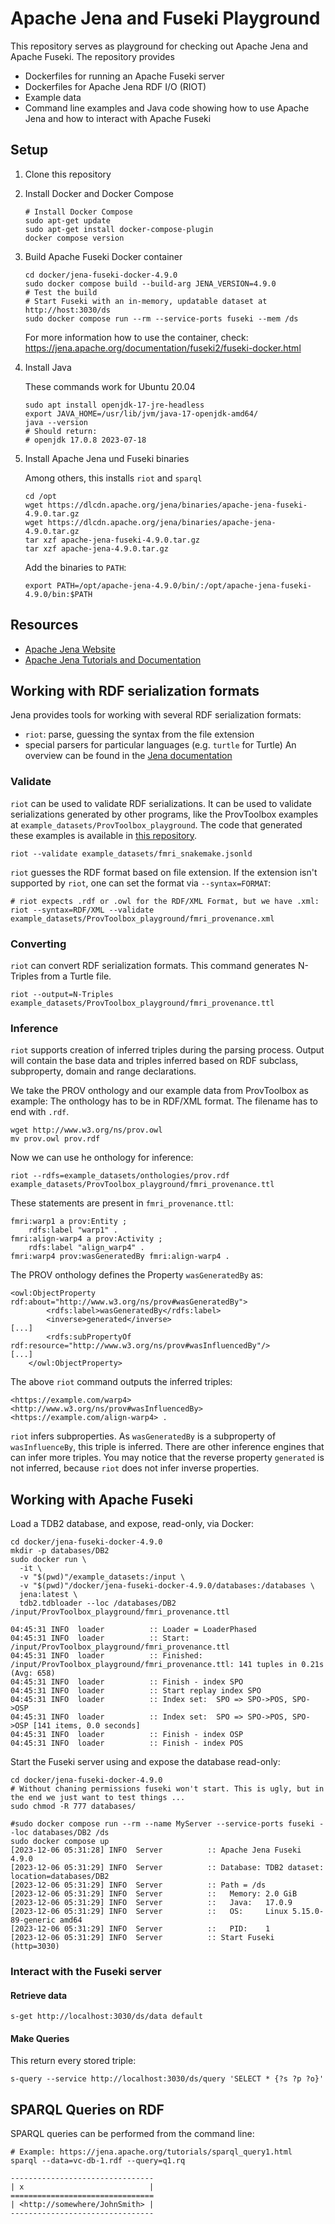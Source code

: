 # Apache Jena and Fuseki Playground

This repository serves as playground for checking out Apache Jena and Apache Fuseki.
The repository provides

* Dockerfiles for running an Apache Fuseki server
* Dockerfiles for Apache Jena RDF I/O (RIOT)
* Example data
* Command line examples and Java code showing how to use Apache Jena and how to interact with Apache Fuseki

## Setup

1. Clone this repository

2. Install Docker and Docker Compose

    ```
    # Install Docker Compose
    sudo apt-get update
    sudo apt-get install docker-compose-plugin
    docker compose version
    ```

3. Build Apache Fuseki Docker container

    ```
    cd docker/jena-fuseki-docker-4.9.0
    sudo docker compose build --build-arg JENA_VERSION=4.9.0
    # Test the build
    # Start Fuseki with an in-memory, updatable dataset at http://host:3030/ds
    sudo docker compose run --rm --service-ports fuseki --mem /ds
    ```

    For more information how to use the container, check:
    https://jena.apache.org/documentation/fuseki2/fuseki-docker.html

4. Install Java

    These commands work for Ubuntu 20.04

    ```
    sudo apt install openjdk-17-jre-headless
    export JAVA_HOME=/usr/lib/jvm/java-17-openjdk-amd64/
    java --version
    # Should return:
    # openjdk 17.0.8 2023-07-18
    ```

5. Install Apache Jena und Fuseki binaries

    Among others, this installs `riot` and `sparql`
    ```
    cd /opt
    wget https://dlcdn.apache.org/jena/binaries/apache-jena-fuseki-4.9.0.tar.gz
    wget https://dlcdn.apache.org/jena/binaries/apache-jena-4.9.0.tar.gz
    tar xzf apache-jena-fuseki-4.9.0.tar.gz
    tar xzf apache-jena-4.9.0.tar.gz
    ```

    Add the binaries to `PATH`:

    ```
    export PATH=/opt/apache-jena-4.9.0/bin/:/opt/apache-jena-fuseki-4.9.0/bin:$PATH
    ```

## Resources

* [Apache Jena Website](https://jena.apache.org/)
* [Apache Jena Tutorials and Documentation](https://jena.apache.org/getting_started/index.html)

## Working with RDF serialization formats

Jena provides tools for working with several RDF serialization formats:
* `riot`: parse, guessing the syntax from the file extension
* special parsers for particular languages (e.g. `turtle` for Turtle)
An overview can be found in the [Jena documentation](https://jena.apache.org/documentation/io/#command-line-tools)

### Validate

`riot` can be used to validate RDF serializations. It can be used to validate serializations generated by other programs, like the ProvToolbox examples at `example_datasets/ProvToolbox_playground`. The code that generated these examples is available in [this repository](https://github.com/fbartusch/ProvToolbox-playground).

```
riot --validate example_datasets/fmri_snakemake.jsonld
```

`riot` guesses the RDF format based on file extension.  If the extension isn't supported by `riot`, one can set the format via `--syntax=FORMAT`:

```
# riot expects .rdf or .owl for the RDF/XML Format, but we have .xml:
riot --syntax=RDF/XML --validate example_datasets/ProvToolbox_playground/fmri_provenance.xml
```

### Converting

`riot` can convert RDF serialization formats.
This command generates N-Triples from a Turtle file.

```
riot --output=N-Triples example_datasets/ProvToolbox_playground/fmri_provenance.ttl
```

### Inference

`riot` supports creation of inferred triples during the parsing process.
Output will contain the base data and triples inferred based on RDF subclass, subproperty, domain and range declarations.

We take the PROV onthology and our example data from ProvToolbox as example:
The onthology has to be in RDF/XML format. The filename has to end with `.rdf`.

```
wget http://www.w3.org/ns/prov.owl
mv prov.owl prov.rdf
```

Now we can use he onthology for inference:

```
riot --rdfs=example_datasets/onthologies/prov.rdf example_datasets/ProvToolbox_playground/fmri_provenance.ttl
```

These statements are present in `fmri_provenance.ttl`:

```
fmri:warp1 a prov:Entity ;
	rdfs:label "warp1" .
fmri:align-warp4 a prov:Activity ;
	rdfs:label "align_warp4" .
fmri:warp4 prov:wasGeneratedBy fmri:align-warp4 .
```

The PROV onthology defines the Property `wasGeneratedBy` as:

```
<owl:ObjectProperty rdf:about="http://www.w3.org/ns/prov#wasGeneratedBy">
        <rdfs:label>wasGeneratedBy</rdfs:label>
        <inverse>generated</inverse>
[...]
        <rdfs:subPropertyOf rdf:resource="http://www.w3.org/ns/prov#wasInfluencedBy"/>
[...]
    </owl:ObjectProperty>
```

The above `riot` command outputs the inferred triples:

```
<https://example.com/warp4> <http://www.w3.org/ns/prov#wasInfluencedBy> <https://example.com/align-warp4> .
```

`riot` infers subproperties. As `wasGeneratedBy` is a subproperty of `wasInfluenceBy`, this triple is inferred.
There are other inference engines that can infer more triples. You may notice that the reverse property `generated` is not inferred, because `riot` does not infer inverse properties.


## Working with Apache Fuseki

Load a TDB2 database, and expose, read-only, via Docker:

```
cd docker/jena-fuseki-docker-4.9.0
mkdir -p databases/DB2
sudo docker run \
  -it \
  -v "$(pwd)"/example_datasets:/input \
  -v "$(pwd)"/docker/jena-fuseki-docker-4.9.0/databases:/databases \
  jena:latest \
  tdb2.tdbloader --loc /databases/DB2 /input/ProvToolbox_playground/fmri_provenance.ttl

04:45:31 INFO  loader          :: Loader = LoaderPhased
04:45:31 INFO  loader          :: Start: /input/ProvToolbox_playground/fmri_provenance.ttl
04:45:31 INFO  loader          :: Finished: /input/ProvToolbox_playground/fmri_provenance.ttl: 141 tuples in 0.21s (Avg: 658)
04:45:31 INFO  loader          :: Finish - index SPO
04:45:31 INFO  loader          :: Start replay index SPO
04:45:31 INFO  loader          :: Index set:  SPO => SPO->POS, SPO->OSP
04:45:31 INFO  loader          :: Index set:  SPO => SPO->POS, SPO->OSP [141 items, 0.0 seconds]
04:45:31 INFO  loader          :: Finish - index OSP
04:45:31 INFO  loader          :: Finish - index POS
```

Start the Fuseki server using and expose the database read-only:

```
cd docker/jena-fuseki-docker-4.9.0
# Without chaning permissions fuseki won't start. This is ugly, but in the end we just want to test things ...
sudo chmod -R 777 databases/

#sudo docker compose run --rm --name MyServer --service-ports fuseki --loc databases/DB2 /ds
sudo docker compose up
[2023-12-06 05:31:28] INFO  Server          :: Apache Jena Fuseki 4.9.0
[2023-12-06 05:31:29] INFO  Server          :: Database: TDB2 dataset: location=databases/DB2
[2023-12-06 05:31:29] INFO  Server          :: Path = /ds
[2023-12-06 05:31:29] INFO  Server          ::   Memory: 2.0 GiB
[2023-12-06 05:31:29] INFO  Server          ::   Java:   17.0.9
[2023-12-06 05:31:29] INFO  Server          ::   OS:     Linux 5.15.0-89-generic amd64
[2023-12-06 05:31:29] INFO  Server          ::   PID:    1
[2023-12-06 05:31:29] INFO  Server          :: Start Fuseki (http=3030)
```

### Interact with the Fuseki server

#### Retrieve data

```
s-get http://localhost:3030/ds/data default
```

#### Make Queries

This return every stored triple:

```
s-query --service http://localhost:3030/ds/query 'SELECT * {?s ?p ?o}'
```

## SPARQL Queries on RDF

SPARQL queries can be performed from the command line:

```
# Example: https://jena.apache.org/tutorials/sparql_query1.html
sparql --data=vc-db-1.rdf --query=q1.rq

--------------------------------
| x                            |
================================
| <http://somewhere/JohnSmith> |
--------------------------------
```